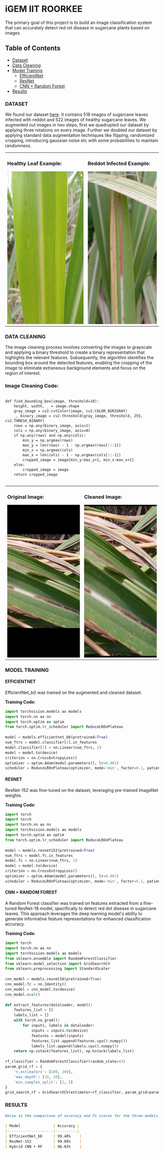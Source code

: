 # iGEM IIT ROORKEE
  The primary goal of this project is to build an image classification system that can accurately detect red rot disease in sugarcane plants based on images.

## Table of Contents
- [Dataset](#dataset)
- [Data Cleaning](#data-cleaning)
- [Model Training](#model-training)
  - [EfficientNet](#efficientnet)
  - [ResNet](#resnet)
  - [CNN + Random Forest](#cnn--random-forest)
- [Results](#results)
### DATASET
  We found our dataset [here](https://data.mendeley.com/datasets/9424skmnrk/1). It contains 518 images of sugarcane leaves infected with reddot and 522 images of healthy sugarcane leaves.
We augmented out images in two steps, first we quadrupled our dataset by applying three rotations on every image. Further we doubled our dataset by applying standard data augmentation techniques like flipping, randomized cropping, introducing gaussian noise etc with some probabilities to maintain randomness.
<table>
  <tr>
    <td>
      <h3>Healthy Leaf Example:</h3>
      <img src="https://github.com/NatanshK/IGEM-IITR-Drylab/blob/main/Original_Dataset/Healthy/healthy%20(360).jpeg?raw=true" alt="Healthy Image" style="height: 500px;"/>
    </td>
    <td>
      <h3>Reddot Infected Example:</h3>
      <img src="https://github.com/NatanshK/IGEM-IITR-Drylab/blob/main/Original_Dataset/RedRot/redrot%20(225).jpeg?raw=true" alt="Red Dot Infected Image" style="height: 500px;"/>
    </td>
  </tr>
</table>

### DATA CLEANING
The image cleaning process involves converting the images to grayscale and applying a binary threshold to create a binary representation that highlights the relevant features. Subsequently, the algorithm identifies the bounding box around the detected features, enabling the cropping of the image to eliminate extraneous background elements and focus on the region of interest.

<h3>Image Cleaning Code:</h3>
<pre>
<code>
def find_bounding_box(image, threshold=10):
    height, width, _ = image.shape
    gray_image = cv2.cvtColor(image, cv2.COLOR_BGR2GRAY)
    _, binary_image = cv2.threshold(gray_image, threshold, 255, cv2.THRESH_BINARY)
    rows = np.any(binary_image, axis=1)
    cols = np.any(binary_image, axis=0)
    if np.any(rows) and np.any(cols):
        min_y = np.argmax(rows)
        max_y = len(rows) - 1 - np.argmax(rows[::-1])
        min_x = np.argmax(cols)
        max_x = len(cols) - 1 - np.argmax(cols[::-1])
        cropped_image = image[min_y:max_y+1, min_x:max_x+1]
    else:
        cropped_image = image
    return cropped_image
</code>
</pre>

<table style="width: 100%; table-layout: fixed;">
  <tr>
    <td style="width: 50%; vertical-align: top;">
      <h3>Original Image:</h3>
      <img src="https://github.com/NatanshK/IGEM-IITR-Drylab/blob/main/DATASET/REDDOTOA/aug_redrot%20(1)_270.jpeg?raw=true" alt="Original Image" style="height: 500px; width: auto;"/>
    </td>
    <td style="width: 50%; vertical-align: top;">
      <h3>Cleaned Image:</h3>
      <img src="https://github.com/NatanshK/IGEM-IITR-Drylab/blob/main/DATASET_NEW/REDDOT/aug_redrot%20(1)_270.jpeg?raw=true" alt="Cleaned Image" style="height: 500px; width: auto;"/>
    </td>
  </tr>
</table>

### MODEL TRAINING
#### EFFICIENTNET
EfficientNet_b0 was trained on the augmented and cleaned dataset.

**Training Code**:
```python
import torchvision.models as models
import torch.nn as nn
import torch.optim as optim
from torch.optim.lr_scheduler import ReduceLROnPlateau

model = models.efficientnet_b0(pretrained=True)
num_ftrs = model.classifier[1].in_features
model.classifier[1] = nn.Linear(num_ftrs, 2)
model = model.to(device)
criterion = nn.CrossEntropyLoss()
optimizer = optim.Adam(model.parameters(), lr=0.001)
scheduler = ReduceLROnPlateau(optimizer, mode='min', factor=0.1, patience=5, verbose=True)
```

#### RESNET
ResNet-152 was fine-tuned on the dataset, leveraging pre-trained ImageNet weights.

**Training Code**:
```python
import torch
import torch
import torch.nn as nn
import torchvision.models as models
import torch.optim as optim
from torch.optim.lr_scheduler import ReduceLROnPlateau

model = models.resnet152(pretrained=True)
num_ftrs = model.fc.in_features
model.fc = nn.Linear(num_ftrs, 2)  
model = model.to(device)
criterion = nn.CrossEntropyLoss()
optimizer = optim.Adam(model.parameters(), lr=0.001)
scheduler = ReduceLROnPlateau(optimizer, mode='min', factor=0.1, patience=5, verbose=True)
```
#### CNN + RANDOM FOREST
A Random Forest classifier was trained on features extracted from a fine-tuned ResNet-18 model, specifically to detect red dot disease in sugarcane leaves. This approach leverages the deep learning model's ability to generate informative feature representations for enhanced classification accuracy.

**Training Code**:
```python
import torch
import torch.nn as nn
import torchvision.models as models
from sklearn.ensemble import RandomForestClassifier
from sklearn.model_selection import GridSearchCV
from sklearn.preprocessing import StandardScaler

cnn_model = models.resnet18(pretrained=True)
cnn_model.fc = nn.Identity() 
cnn_model = cnn_model.to(device)
cnn_model.eval() 

def extract_features(dataloader, model):
    features_list = []
    labels_list = []
    with torch.no_grad():
        for inputs, labels in dataloader:
            inputs = inputs.to(device)
            features = model(inputs) 
            features_list.append(features.cpu().numpy())
            labels_list.append(labels.cpu().numpy())
    return np.vstack(features_list), np.hstack(labels_list)

rf_classifier = RandomForestClassifier(random_state=42)
param_grid_rf = {
    'n_estimators': [100, 200],
    'max_depth': [10, 20],
    'min_samples_split': [2, 5]
}
grid_search_rf = GridSearchCV(estimator=rf_classifier, param_grid=param_grid_rf, cv=3, scoring='accuracy', n_jobs=-1)
```


### RESULTS
```markdown
Below is the comparison of accuracy and F1 scores for the three models:

| Model               | Accuracy |
|---------------------|----------|
| EfficientNet_b0     | 99.40%    |
| ResNet-152          | 99.88%    |
| Hybrid CNN + RF     | 96.03%    |


